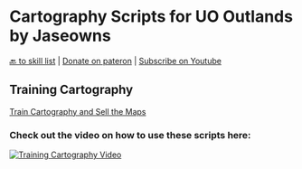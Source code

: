 # Cartography Scripts for UO Outlands by Jaseowns

<a href="https://github.com/jaseowns/uo_outlands_razor_scripts/tree/main/Skill%20List">🔙 to skill list</a> | <a href="https://www.patreon.com/jaseowns">Donate on pateron</a> | <a href="https://youtube.com/jaseowns">Subscribe on Youtube</a>

## Training Cartography
[Train Cartography and Sell the Maps](https://raw.githubusercontent.com/jaseowns/uo_outlands_razor_scripts/main/Skill%20List/Cartography/Train_Cartography_and_Sell_Maps.razor)  

### Check out the video on how to use these scripts here:
[![Training Cartography Video](https://img.youtube.com/vi/k5oVW2HwJi8/0.jpg)](https://youtu.be/k5oVW2HwJi8)  



